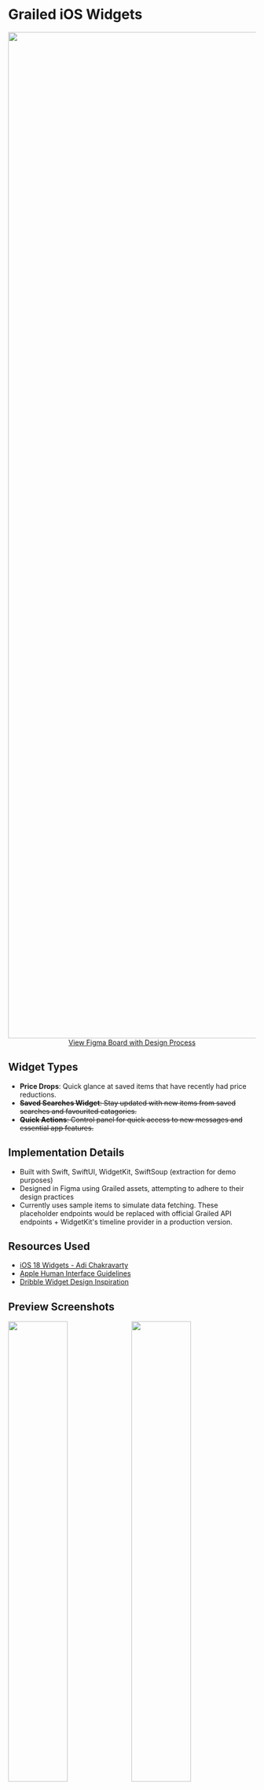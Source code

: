 # Grailed iOS Widgets

<p align="center">
  <img width="2048" alt="S+L Designs (Figma)" src="https://github.com/user-attachments/assets/39812f24-2fe5-4299-a67b-b8ae018c2754">
  <a href="https://www.figma.com/file/sNUX11YYAvEAS3Uos9VbIx/Grailed-iOS-Widgets?node-id=2-1445&type=design">View Figma Board with Design Process</a>
</p>

## Widget Types

- **Price Drops**: Quick glance at saved items that have recently had price reductions.
- ~~**Saved Searches Widget**: Stay updated with new items from saved searches and favourited catagories.~~
- ~~**Quick Actions**: Control panel for quick access to new messages and essential app features.~~

## Implementation Details
- Built with Swift, SwiftUI, WidgetKit, SwiftSoup (extraction for demo purposes)
- Designed in Figma using Grailed assets, attempting to adhere to their design practices
- Currently uses sample items to simulate data fetching. These placeholder endpoints would be replaced with official Grailed API endpoints + WidgetKit's timeline provider in a production version.

## Resources Used
- [iOS 18 Widgets - Adi Chakravarty](https://www.figma.com/community/file/1253436284170910973/ios-18-widgets)
- [Apple Human Interface Guidelines](https://developer.apple.com/design/human-interface-guidelines/widgets)
- [Dribble Widget Design Inspiration](https://dribbble.com/tags/ios-widget)

## Preview Screenshots

<p float="left">
  <img src="https://github.com/user-attachments/assets/2c7771d9-f1b7-4a0c-a2e2-362e834021f8" width="49%" />
  <img src="https://github.com/user-attachments/assets/3f09e72c-db57-478c-87ab-29f838a82459" width="49%" />
</p>
